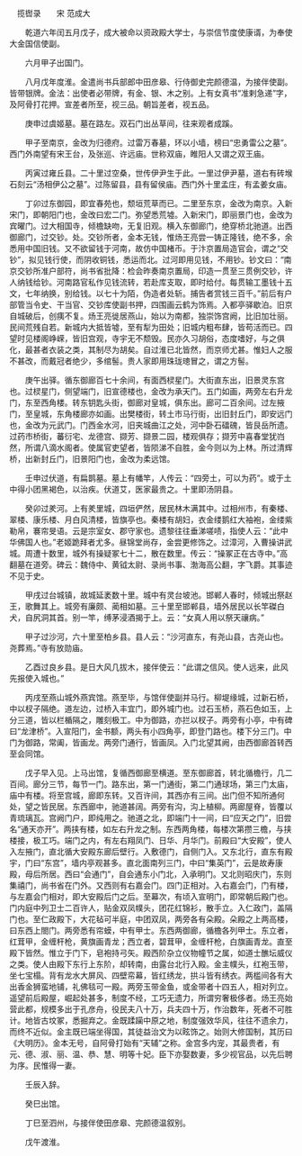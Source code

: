 　揽辔录　　宋 范成大 

　　乾道六年闰五月戊子，成大被命以资政殿大学士，与崇信节度使康谞，为奉使大金国信使副。 

　　六月甲子出国门。 

　　八月戊年度淮。金遣尚书兵部郎中田彦皋、行侍御史完颜德温，为接伴使副。皆带银牌。金法：出使者必带牌，有金、银、木之别。上有女真书“准剌急递”字，及阿骨打花押。宣差者所至，视三品。朝旨差者，视五品。 

　　庚申过虞姬墓。墓在路左。双石门出丛草间，往来观者成蹊。 

　　甲子至南京，金改为归德府。过雷万春墓，环以小墙，榜曰“忠勇雷公之墓”。西门外南望有宋王台，及张巡、许远庙。世称双庙，睢阳人又谓之双王庙。 

　　丙寅过雍丘县。二十里过空桑，世传伊尹生于此。一里过伊尹墓，道右有砖堠石刻云“汤相伊公之墓”。过陈留县，县有留侯庙。西门外十里孟庄，有孟姜女庙。 

　　丁卯过东御园，即宜春苑也，颓垣荒草而已。二里至东京，金改为南京。入新宋门，即朝阳门也，金改曰宏二门。弥望悉荒墟。入新宋门，即丽景门也，金改为宾曜门。过大相国寺，倾檐缺吻，无复旧观。横入东御廊门，绝穿桥北驰道。出西御廊门，过交钞。处。交钞所者，金本无钱，惟炀王亮尝一铸正隆钱，绝不多，余悉用中国旧钱。又不欲留钱于河南，故仿中国楮币。于汴京置局造官会，谓之“交钞”，拟见钱行使，而阴收铜钱，悉运而北。过河即用见钱，不用钞。钞文曰：“南京交钞所准户部符，尚书省批降：检会昨奏南京置局，印造一贯至三贯例交钞，许人纳钱给钞。河南路官私作见钱流转，若赴库支取，即时给付。每贯输工墨钱十五文，七年纳换，别给钱。以七十为陌，伪造者处斩。捕告者赏钱三百千。”前后有户部管当令史、干当官、交钞库使副书押，四围画云鹤为饰焉。入都亭驿歇泊。旧京自城破后，创痍不复。炀王亮徙居燕山，始以为南都，独崇饰宫阙，比旧加壮丽。民间荒残自若。新城内大抵皆墟，至有犁为田处；旧城内粗布肆，皆苟活而已。四望时见楼阁峥嵘，皆旧宫观，寺宇无不颓毁。民亦久习胡俗，态度嗜好，与之俱化，最甚者衣装之类，其制尽为胡矣。自过淮已北皆然，而京师尤甚。惟妇人之服不甚改，而戴冠者绝少，多绾髻。贵人家即用珠珑璁冒之，谓之方髻。 

　　庚午出驿。循东御廊百七十余间，有面西棂星门。大街直东出，旧景灵东宫也。过棂星门，侧望端门，旧宣德楼也，金改为承天门。五门如画，两旁左右升龙门，东至西角楼。转东钥匙头街，御廊对皇城，俱东出。廊可二百余间。过左掖门，至皇城，东角楼廊亦如画。出樊楼街，转土市马行街，出旧封丘门，即安远门也，金改为元武门。门西金水河，旧夹城曲江之处，河中卧石礌磈，皆艮岳所遗。过药市桥街，蕃衍宅、龙德宫、撷芳、撷景二园，楼观俱存；撷芳中喜春堂犹岿然，所谓八滴水阁者。使属官吏望者，皆陨涕不自胜，金今则以为上林。所过清辉桥，出新封丘门，旧景阳门也，金改为柔远馆。 

　　壬申过伏道，有扁鹊墓。墓上有幡竿，人传云：“四旁土，可以为药”。或于土中得小团黑褐色，以治疾。伏道艾，医家最贵之。十里即汤阴县。 

　　癸卯过羑河。上有羑里城，四垣俨然，居民林木满其中。过相州市，有秦楼、翠楼、康乐楼、月白风清楼，皆旗亭也。秦楼有胡妇，衣金缕鹅红大袖袍，金缕紫勒帛，褰帘旻语。云是宗室女、郡守家也。遗黎往往垂涕嗟啧，指使人云：“此中华佛国人也。”老姬跪拜者尤多。昼锦堂尚存，金尝更修饰之。过漳河，入曹操讲武城。周遭十数里，城外有操疑冢七十二，散在数里。传云：“操冢正在古寺中。”高翻墓在道旁。碑云：魏侍中、黄钺太尉、录尚书事、渤海高公翻，字飞爵。其事迹不见于史。 

　　甲戌过台城镇，故城延袤数十里。城中有灵台坡池。邯郸人春时，倾城出祭赵王，歌舞其上。城旁有廉颇、蔺相如墓。三十里至邯郸县，墙外居民以长竿磔白犬，自尻洞其首。别一竿，缚茅浸酒揭于上。云：“女真人用以祭天禳病。” 

　　甲子过沙河，六十里至柏乡县。县人云：“沙河直东，有尧山县，古尧山也。尧葬焉。”寺有放勋庙。 

　　乙酉过良乡县。是日大风几拔木，接伴使云：“此谓之信风。使人远来，此风先报使入城也。” 

　　丙戌至燕山城外燕宾馆。燕至毕，与馆伴使副并马行。柳堤缘城，过新石桥，中以杈子隔绝。道左边，过桥入丰宜门，即外城门也。过石玉桥，燕石色如玉，上分三道，皆以栏楯隔之，雕刻极工。中为御路，亦拦以杈子。两旁有小亭，中有碑曰“龙津桥”。入宣阳门，金书额，两头有小四角亭，即登门路也。楼下分三门。中门为御路，常阖，皆画龙。两旁门通行，皆画凤。入门北望其阙，由西御廊首转西至会同馆。 

　　戊子早入见。上马出馆，复循西御廊至横道。至东御廊首，转北循檐行，几二百间。廊分三节，每节一门。路东出，第一门通街，第二门通球场，第三门太庙，庙中有楼。将至宫城，廊即东转。又百许间，其西亦有三间。出门但不知所通何处，望之皆民居。东西廊中，驰道甚阔。两旁有沟，沟上植柳。两廊屋脊，皆覆以青琉璃瓦。宫阙门户，即纯用之。驰道之北，即端门十一间，曰“应天之门”，旧尝名“通天亦开”。两挟有楼，如左右升龙之制。东西两角楼，每楼次第攒三檐，与挟楼接，极工巧。端门之内，有左右翔凤门、日华、月华门。前殿曰“大安殿”，使人入左掖门，直北循大安殿东廊后壁行。入敷德门，自侧门入。又东北行，直东有殿宇，门曰“东宫”，墙内亭观甚多。直北面南列三门，中曰“集英门”，云是故寿康殿，母后所居。西曰“会通门”，自会通东小门北，入承明门。又北则昭庆门，东则集禧门，尚书省在门外。又西则有右嘉会门。四门正相对。入右嘉会门，门有楼，与左嘉会门相对，即大安殿后门之后。至幕次，有顷入宣明门，即常朝后殿门也。门内庭中列卫士二百许人，贴金双凤幞头，团花红锦衫，散手立。入仁政门，盖隔门也。至仁政殿下，大花毡可半庭，中团双凤，两旁各有朵殿。朵殿之上两高楼，曰东西上閤门。两旁悉有帘蟆，中有甲士。东西两御廊，循檐各列甲士。东立者，红茸甲，金缠杆枪，黄旗画青龙；西立者，碧茸甲，金缠杆枪，白旗画青龙。直至殿下皆然。惟立于门下，皂袍持弓矢。殿西阶杂立仪物幢节之属，如道士醮坛威仪之类。使人由殿下东行上东阶，却转南，由露台北行入殿。金主幞头，红袍玉带，坐七宝榻。背有龙水大屏风、四壁帟幕，皆红绣龙，拱斗皆有绣衣。两槛间各有大出香金狮蛮地铺，礼佛毯可一殿。两旁玉带金鱼，或金带者十四五人，相对列立。遥望前后殿屋，崛起处甚多，制度不经，工巧无遗力，所谓穷奢极侈者。炀王亮始营此都，规模多出于孔彦舟，役民夫八十万，兵夫四十万，作治数年，死者不可胜计。地皆古坟冢，悉掘弃之。金既蹂躏中原之地，制度强效华风，往往不遗余力，而终不近似。金主既已端坐得国，其徒益治文为以眩饰之。始则大修国制，其历曰《大明历》。金本无号，自阿骨打始有“天辅”之称。金宫多内宠，其最贵者，有元、德、淑、丽、温、恭、慧、明等十妃。臣下亦娶数妻，多少视官品，以先后聘为序。民惟得一妻。 

　　壬辰入辞。 

　　癸巳出馆。 

　　丁巳至泗州，与接伴使田彦皋、完颜德温叙别。 

　　戊午渡淮。 
